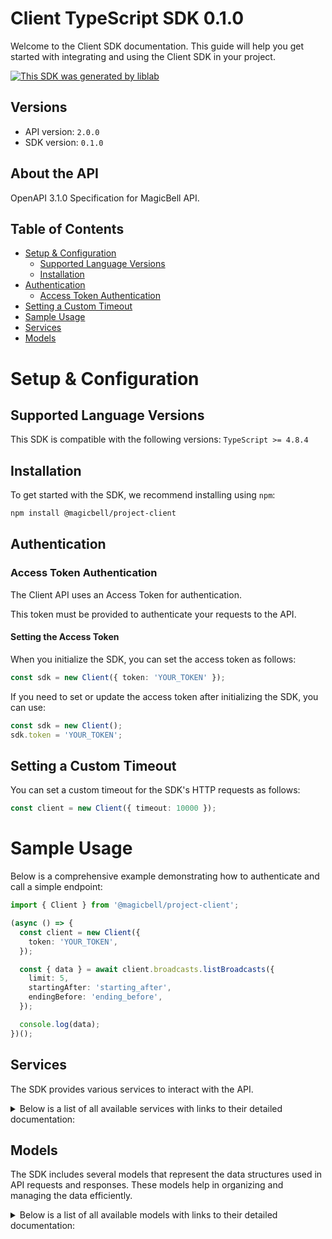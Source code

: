 # Client TypeScript SDK 0.1.0

Welcome to the Client SDK documentation. This guide will help you get started with integrating and using the Client SDK in your project.

[![This SDK was generated by liblab](https://public-liblab-readme-assets.s3.us-east-1.amazonaws.com/built-by-liblab-icon.svg)](https://liblab.com/?utm_source=readme)

## Versions

- API version: `2.0.0`
- SDK version: `0.1.0`

## About the API

OpenAPI 3.1.0 Specification for MagicBell API.

## Table of Contents

- [Setup & Configuration](#setup--configuration)
  - [Supported Language Versions](#supported-language-versions)
  - [Installation](#installation)
- [Authentication](#authentication)
  - [Access Token Authentication](#access-token-authentication)
- [Setting a Custom Timeout](#setting-a-custom-timeout)
- [Sample Usage](#sample-usage)
- [Services](#services)
- [Models](#models)

# Setup & Configuration

## Supported Language Versions

This SDK is compatible with the following versions: `TypeScript >= 4.8.4`

## Installation

To get started with the SDK, we recommend installing using `npm`:

```bash
npm install @magicbell/project-client
```

## Authentication

### Access Token Authentication

The Client API uses an Access Token for authentication.

This token must be provided to authenticate your requests to the API.

#### Setting the Access Token

When you initialize the SDK, you can set the access token as follows:

```ts
const sdk = new Client({ token: 'YOUR_TOKEN' });
```

If you need to set or update the access token after initializing the SDK, you can use:

```ts
const sdk = new Client();
sdk.token = 'YOUR_TOKEN';
```

## Setting a Custom Timeout

You can set a custom timeout for the SDK's HTTP requests as follows:

```ts
const client = new Client({ timeout: 10000 });
```

# Sample Usage

Below is a comprehensive example demonstrating how to authenticate and call a simple endpoint:

```ts
import { Client } from '@magicbell/project-client';

(async () => {
  const client = new Client({
    token: 'YOUR_TOKEN',
  });

  const { data } = await client.broadcasts.listBroadcasts({
    limit: 5,
    startingAfter: 'starting_after',
    endingBefore: 'ending_before',
  });

  console.log(data);
})();
```

## Services

The SDK provides various services to interact with the API.

<details> 
<summary>Below is a list of all available services with links to their detailed documentation:</summary>

| Name                                                                   |
| :--------------------------------------------------------------------- |
| [BroadcastsService](documentation/services/BroadcastsService.md)       |
| [ChannelsService](documentation/services/ChannelsService.md)           |
| [EventsService](documentation/services/EventsService.md)               |
| [IntegrationsService](documentation/services/IntegrationsService.md)   |
| [JwtService](documentation/services/JwtService.md)                     |
| [NotificationsService](documentation/services/NotificationsService.md) |
| [UsersService](documentation/services/UsersService.md)                 |

</details>

## Models

The SDK includes several models that represent the data structures used in API requests and responses. These models help in organizing and managing the data efficiently.

<details> 
<summary>Below is a list of all available models with links to their detailed documentation:</summary>

| Name                                                                                 | Description |
| :----------------------------------------------------------------------------------- | :---------- |
| [BroadcastCollection](documentation/models/BroadcastCollection.md)                   |             |
| [Broadcast](documentation/models/Broadcast.md)                                       |             |
| [CategoryDeliveryConfig](documentation/models/CategoryDeliveryConfig.md)             |             |
| [InboxTokenResponseCollection](documentation/models/InboxTokenResponseCollection.md) |             |
| [InboxTokenResponse](documentation/models/InboxTokenResponse.md)                     |             |
| [DiscardResult](documentation/models/DiscardResult.md)                               |             |
| [ApnsTokenCollection](documentation/models/ApnsTokenCollection.md)                   |             |
| [ApnsToken](documentation/models/ApnsToken.md)                                       |             |
| [ExpoTokenCollection](documentation/models/ExpoTokenCollection.md)                   |             |
| [ExpoToken](documentation/models/ExpoToken.md)                                       |             |
| [FcmTokenCollection](documentation/models/FcmTokenCollection.md)                     |             |
| [FcmToken](documentation/models/FcmToken.md)                                         |             |
| [SlackTokenCollection](documentation/models/SlackTokenCollection.md)                 |             |
| [SlackToken](documentation/models/SlackToken.md)                                     |             |
| [TeamsTokenCollection](documentation/models/TeamsTokenCollection.md)                 |             |
| [TeamsToken](documentation/models/TeamsToken.md)                                     |             |
| [WebPushTokenCollection](documentation/models/WebPushTokenCollection.md)             |             |
| [WebPushToken](documentation/models/WebPushToken.md)                                 |             |
| [EventCollection](documentation/models/EventCollection.md)                           |             |
| [Event](documentation/models/Event.md)                                               |             |
| [IntegrationConfigCollection](documentation/models/IntegrationConfigCollection.md)   |             |
| [ApnsConfigCollection](documentation/models/ApnsConfigCollection.md)                 |             |
| [ApnsConfigPayload](documentation/models/ApnsConfigPayload.md)                       |             |
| [AwssnsConfigCollection](documentation/models/AwssnsConfigCollection.md)             |             |
| [AwssnsConfigPayload](documentation/models/AwssnsConfigPayload.md)                   |             |
| [EventSourceConfigCollection](documentation/models/EventSourceConfigCollection.md)   |             |
| [EventSourceConfigPayload](documentation/models/EventSourceConfigPayload.md)         |             |
| [ExpoConfigCollection](documentation/models/ExpoConfigCollection.md)                 |             |
| [ExpoConfigPayload](documentation/models/ExpoConfigPayload.md)                       |             |
| [FcmConfigCollection](documentation/models/FcmConfigCollection.md)                   |             |
| [FcmConfigPayload](documentation/models/FcmConfigPayload.md)                         |             |
| [GithubConfigCollection](documentation/models/GithubConfigCollection.md)             |             |
| [GithubConfigPayload](documentation/models/GithubConfigPayload.md)                   |             |
| [InboxConfigCollection](documentation/models/InboxConfigCollection.md)               |             |
| [InboxConfigPayload](documentation/models/InboxConfigPayload.md)                     |             |
| [MailgunConfigCollection](documentation/models/MailgunConfigCollection.md)           |             |
| [MailgunConfigPayload](documentation/models/MailgunConfigPayload.md)                 |             |
| [PingConfigCollection](documentation/models/PingConfigCollection.md)                 |             |
| [PingConfigPayload](documentation/models/PingConfigPayload.md)                       |             |
| [SendgridConfigCollection](documentation/models/SendgridConfigCollection.md)         |             |
| [SendgridConfigPayload](documentation/models/SendgridConfigPayload.md)               |             |
| [SesConfigCollection](documentation/models/SesConfigCollection.md)                   |             |
| [SesConfigPayload](documentation/models/SesConfigPayload.md)                         |             |
| [SlackConfigCollection](documentation/models/SlackConfigCollection.md)               |             |
| [SlackConfigPayload](documentation/models/SlackConfigPayload.md)                     |             |
| [StripeConfigCollection](documentation/models/StripeConfigCollection.md)             |             |
| [StripeConfigPayload](documentation/models/StripeConfigPayload.md)                   |             |
| [TemplatesConfigCollection](documentation/models/TemplatesConfigCollection.md)       |             |
| [TwilioConfigCollection](documentation/models/TwilioConfigCollection.md)             |             |
| [TwilioConfigPayload](documentation/models/TwilioConfigPayload.md)                   |             |
| [WebpushConfigCollection](documentation/models/WebpushConfigCollection.md)           |             |
| [WebpushConfigPayload](documentation/models/WebpushConfigPayload.md)                 |             |
| [AccessTokenCollection](documentation/models/AccessTokenCollection.md)               |             |
| [CreateProjectTokenRequest](documentation/models/CreateProjectTokenRequest.md)       |             |
| [CreateTokenResponse](documentation/models/CreateTokenResponse.md)                   |             |
| [DiscardTokenResponse](documentation/models/DiscardTokenResponse.md)                 |             |
| [CreateUserTokenRequest](documentation/models/CreateUserTokenRequest.md)             |             |
| [DeliveryPlanCollection](documentation/models/DeliveryPlanCollection.md)             |             |
| [UserCollection](documentation/models/UserCollection.md)                             |             |
| [User](documentation/models/User.md)                                                 |             |
| [Links](documentation/models/Links.md)                                               |             |
| [IntegrationConfig](documentation/models/IntegrationConfig.md)                       |             |
| [ApnsConfig](documentation/models/ApnsConfig.md)                                     |             |
| [AwssnsConfig](documentation/models/AwssnsConfig.md)                                 |             |
| [EventSourceConfig](documentation/models/EventSourceConfig.md)                       |             |
| [ExpoConfig](documentation/models/ExpoConfig.md)                                     |             |
| [FcmConfig](documentation/models/FcmConfig.md)                                       |             |
| [GithubConfig](documentation/models/GithubConfig.md)                                 |             |
| [InboxConfig](documentation/models/InboxConfig.md)                                   |             |
| [MailgunConfig](documentation/models/MailgunConfig.md)                               |             |
| [PingConfig](documentation/models/PingConfig.md)                                     |             |
| [SendgridConfig](documentation/models/SendgridConfig.md)                             |             |
| [SesConfig](documentation/models/SesConfig.md)                                       |             |
| [SlackConfig](documentation/models/SlackConfig.md)                                   |             |
| [StripeConfig](documentation/models/StripeConfig.md)                                 |             |
| [TemplatesConfig](documentation/models/TemplatesConfig.md)                           |             |
| [TwilioConfig](documentation/models/TwilioConfig.md)                                 |             |
| [WebpushConfig](documentation/models/WebpushConfig.md)                               |             |
| [AccessToken](documentation/models/AccessToken.md)                                   |             |
| [DeliveryPlan](documentation/models/DeliveryPlan.md)                                 |             |

</details>
